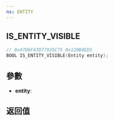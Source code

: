 ```yaml
---
ns: ENTITY
---
```

## IS_ENTITY_VISIBLE

```c
// 0x47D6F43D77935C75 0x120B4ED5
BOOL IS_ENTITY_VISIBLE(Entity entity);
```


## 參數
* **entity**: 

## 返回值
